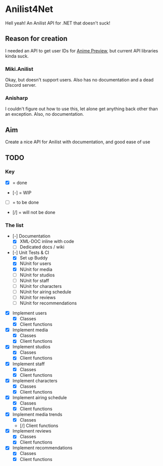 # Anilist4Net
Hell yeah! An Anilist API for .NET that doesn't suck!

## Reason for creation
I needed an API to get user IDs for [Anime Preview](https://github.com/cainy-a/AnimePreview), but current API libraries kinda suck.
### Miki.Anilist
Okay, but doesn't support users. Also has no documentation and a dead Discord server.
### Anisharp
I couldn't figure out how to use this, let alone get anything back other than an exception. Also, no documentation.

## Aim
Create a nice API for Anilist with documentation, and good ease of use

## TODO
### Key
- [x] = done
- [-] = WIP
- [ ] = to be done
- [/] = will not be done
### The list
- [-] Documentation
	* [x] XML-DOC inline with code
	* [ ] Dedicated docs / wiki
- [-] Unit Tests & CI
	* [x] Set up Buddy
	* [x] NUnit for users
	* [x] NUnit for media
	* [ ] NUnit for studios
	* [ ] NUnit for staff
	* [ ] NUnit for characters
	* [ ] NUnit for airing schedule
	* [ ] NUnit for reviews
	* [ ] NUnit for recommendations
- [x] Implement users
	* [x] Classes
	* [x] Client functions
- [x] Implement media
	* [x] Classes 
	* [x] Client functions
- [x] Implement studios
	* [x] Classes
	* [x] Client functions
- [x] Implement staff
	* [x] Classes
	* [x] Client functions
- [x] Implement characters
	* [x] Classes
	* [x] Client functions
- [x] Implement airing schedule
	* [x] Classes
	* [x] Client functions
- [x] Implement media trends
	* [x] Classes
	* [/] Client functions
- [x] Implement reviews
	* [x] Classes
	* [x] Client functions
- [x] Implement recommendations
	* [x] Classes
	* [x] Client functions
